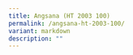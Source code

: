 ```yaml
---
title: Angsana (HT 2003 100)
permalink: /angsana-ht-2003-100/
variant: markdown
description: ""
---
```

